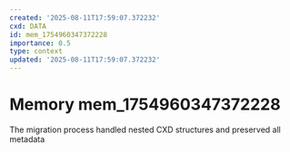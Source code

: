 ```yaml
---
created: '2025-08-11T17:59:07.372232'
cxd: DATA
id: mem_1754960347372228
importance: 0.5
type: context
updated: '2025-08-11T17:59:07.372232'
---
```


# Memory mem_1754960347372228

The migration process handled nested CXD structures and preserved all metadata